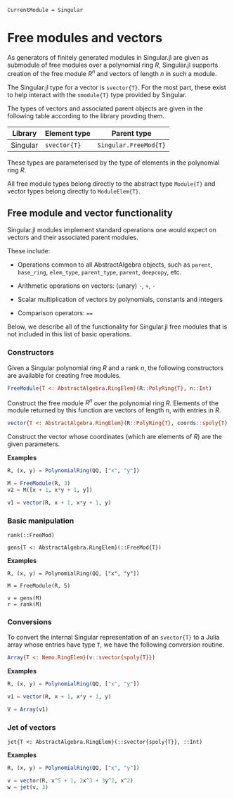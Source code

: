 ```@meta
CurrentModule = Singular
```

# Free modules and vectors

As generators of finitely generated modules in Singular.jl are given as submodule of
free modules over a polynomial ring $R$, Singular.jl supports creation of the free
module $R^n$ and vectors of length $n$ in such a module.

The Singular.jl type for a vector is `svector{T}`. For the most part, these exist to
help interact with the `smodule{T}` type provided by Singular.

The types of vectors and associated parent objects are given in the following table
according to the library provding them.

 Library        | Element type    | Parent type
----------------|-----------------|--------------------------
Singular        | `svector{T}`    | `Singular.FreeMod{T}`

These types are parameterised by the type of elements in the polynomial ring $R$.

All free module types belong directly to the abstract type `Module{T}` and vector types
belong directly to `ModuleElem{T}`.

## Free module and vector functionality

Singular.jl modules implement standard operations one would expect on vectors and their
associated parent modules.

These include:

 * Operations common to all AbstractAlgebra objects, such as `parent`, `base_ring`,
   `elem_type`, `parent_type`, `parent`, `deepcopy`, etc.

 * Arithmetic operations on vectors: (unary) `-`, `+`, `-`

 * Scalar multiplication of vectors by polynomials, constants and integers

 * Comparison operators: `==`

Below, we describe all of the functionality for Singular.jl free modules that is not
included in this list of basic operations.

### Constructors

Given a Singular polynomial ring $R$ and a rank $n$, the following constructors are
available for creating free modules.

```julia
FreeModule{T <: AbstractAlgebra.RingElem}(R::PolyRing{T}, n::Int)
```

Construct the free module $R^n$ over the polynomial ring $R$. Elements of the module
returned by this function are vectors of length $n$, with entries in $R$.

```julia
vector{T <: AbstractAlgebra.RingElem}(R::PolyRing{T}, coords::spoly{T}...)
```

Construct the vector whose coordinates (which are elements of $R$) are the given
parameters.

**Examples**

```julia
R, (x, y) = PolynomialRing(QQ, ["x", "y"])

M = FreeModule(R, 3)
v2 = M([x + 1, x*y + 1, y])

v1 = vector(R, x + 1, x*y + 1, y)
```

### Basic manipulation


```@docs
rank(::FreeMod)
```

```@docs
gens{T <: AbstractAlgebra.RingElem}(::FreeMod{T})
```

**Examples**

```
R, (x, y) = PolynomialRing(QQ, ["x", "y"])

M = FreeModule(R, 5)

v = gens(M)
r = rank(M)
```

### Conversions

To convert the internal Singular representation of an `svector{T}` to a Julia array
whose entries have type `T`, we have the following conversion routine.

```julia
Array{T <: Nemo.RingElem}(v::svector{spoly{T}})
```

**Examples**

```julia
R, (x, y) = PolynomialRing(QQ, ["x", "y"])

v1 = vector(R, x + 1, x*y + 1, y)

V = Array(v1)
```

### Jet of vectors

```@docs
jet{T <: AbstractAlgebra.RingElem}(::svector{spoly{T}}, ::Int)
```

**Examples**
```julia
R, (x, y) = PolynomialRing(QQ, ["x", "y"])

v = vector(R, x^5 + 1, 2x^3 + 3y^2, x^2)
w = jet(v, 3)
```

